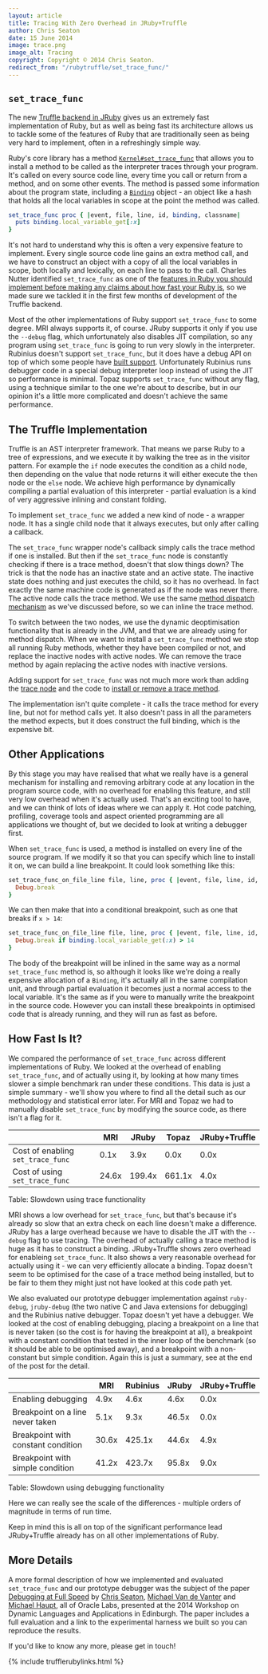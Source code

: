 ```yaml
---
layout: article
title: Tracing With Zero Overhead in JRuby+Truffle
author: Chris Seaton
date: 15 June 2014
image: trace.png
image_alt: Tracing
copyright: Copyright © 2014 Chris Seaton.
redirect_from: "/rubytruffle/set_trace_func/"
---
```


## `set_trace_func`

The new [Truffle backend in JRuby](https://github.com/jruby/jruby/wiki/Truffle) gives us an extremely fast implementation of Ruby, but as well as being fast its architecture allows us to tackle some of the features of Ruby that are traditionally seen as being very hard to implement, often in a refreshingly simple way.

Ruby's core library has a method [`Kernel#set_trace_func`](http://ruby-doc.org/core-2.1.2/Kernel.html#method-i-set_trace_func) that allows you to install a method to be called as the interpreter traces through your program. It's called on every source code line, every time you call or return from a method, and on some other events. The method is passed some information about the program state, including a [`Binding`](http://ruby-doc.org/core-2.1.2/Binding.html) object - an object like a hash that holds all the local variables in scope at the point the method was called.

```ruby
set_trace_func proc { |event, file, line, id, binding, classname|
  puts binding.local_variable_get[:x]
}
```

It's not hard to understand why this is often a very expensive feature to implement. Every single source code line gains an extra method call, and we have to construct an object with a copy of all the local variables in scope, both locally and lexically, on each line to pass to the call. Charles Nutter identified `set_trace_func` as one of the [features in Ruby you should implement before making any claims about how fast your Ruby is](http://blog.headius.com/2012/10/so-you-want-to-optimize-ruby.html), so we made sure we tackled it in the first few months of development of the Truffle backend.

Most of the other implementations of Ruby support `set_trace_func` to some degree. MRI always supports it, of course. JRuby supports it only if you use the `--debug` flag, which unfortunately also disables JIT compilation, so any program using `set_trace_func` is going to run very slowly in the interpreter. Rubinius doesn't support `set_trace_func`, but it does have a debug API on top of which some people have [built support](https://github.com/rocky/rbx-tracer). Unfortunately Rubinius runs debugger code in a special debug interpreter loop instead of using the JIT so performance is minimal. Topaz supports `set_trace_func` without any flag, using a technique similar to the one we're about to describe, but in our opinion it's a little more complicated and doesn't achieve the same performance.

## The Truffle Implementation

Truffle is an AST interpreter framework. That means we parse Ruby to a tree of expressions, and we execute it by walking the tree as in the visitor pattern. For example the `if` node executes the condition as a child node, then depending on the value that node returns it will either execute the `then` node or the `else` node. We achieve high performance by dynamically compiling a partial evaluation of this interpreter - partial evaluation is a kind of very aggressive inlining and constant folding.

To implement `set_trace_func` we added a new kind of node - a wrapper node. It has a single child node that it always executes, but only after calling a callback.

The `set_trace_func` wrapper node's callback simply calls the trace method if one is installed. But then if the `set_trace_func` node is constantly checking if there is a trace method, doesn't that slow things down? The trick is that the node has an inactive state and an active state. The inactive state does nothing and just executes the child, so it has no overhead. In fact exactly the same machine code is generated as if the node was never there. The active node calls the trace method. We use the same [method dispatch mechanism](how-method-dispatch-works-in-jruby-truffle) as we've discussed before, so we can inline the trace method.

To switch between the two nodes, we use the dynamic deoptimisation functionality that is already in the JVM, and that we are already using for method dispatch. When we want to install a `set_trace_func` method we stop all running Ruby methods, whether they have been compiled or not, and replace the inactive nodes with active nodes. We can remove the trace method by again replacing the active nodes with inactive versions.

Adding support for `set_trace_func` was not much more work than adding the [trace node](https://github.com/jruby/jruby/blob/master/core/src/main/java/org/jruby/truffle/nodes/debug/TraceNode.java) and the code to [install or remove a trace method](https://github.com/jruby/jruby/blob/master/core/src/main/java/org/jruby/truffle/runtime/subsystems/TraceManager.java).

The implementation isn't quite complete - it calls the trace method for every line, but not for method calls yet. It also doesn't pass in all the parameters the method expects, but it does construct the full binding, which is the expensive bit.

## Other Applications

By this stage you may have realised that what we really have is a general mechanism for installing and removing arbitrary code at any location in the program source code, with no overhead for enabling this feature, and still very low overhead when it's actually used. That's an exciting tool to have, and we can think of lots of ideas where we can apply it. Hot code patching, profiling, coverage tools and aspect oriented programming are all applications we thought of, but we decided to look at writing a debugger first.

When `set_trace_func` is used, a method is installed on every line of the source program. If we modify it so that you can specify which line to install it on, we can build a line breakpoint. It could look something like this:

```ruby
set_trace_func_on_file_line file, line, proc { |event, file, line, id, binding, classname|
  Debug.break
}
```

We can then make that into a conditional breakpoint, such as one that breaks if `x > 14`:

```ruby
set_trace_func_on_file_line file, line, proc { |event, file, line, id, binding, classname|
  Debug.break if binding.local_variable_get(:x) > 14
}
```

The body of the breakpoint will be inlined in the same way as a normal `set_trace_func` method is, so although it looks like we're doing a really expensive allocation of a `Binding`, it's actually all in the same compilation unit, and through partial evaluation it becomes just a normal access to the local variable. It's the same as if you were to manually write the breakpoint in the source code. However you can install these breakpoints in optimised code that is already running, and they will run as fast as before.

## How Fast Is It?

We compared the performance of `set_trace_func` across different implementations of Ruby. We looked at the overhead of enabling `set_trace_func`, and of actually using it, by looking at how many times slower a simple benchmark ran under these conditions. This data is just a simple summary - we'll show you where to find all the detail such as our methodology and statistical error later. For MRI and Topaz we had to manually disable `set_trace_func` by modifying the source code, as there isn't a flag for it.

|                                    | MRI      | JRuby    | Topaz  | JRuby+Truffle |
|------------------------------------|----------|----------|--------|---------------|
| Cost of enabling `set_trace_func`  | 0.1x     | 3.9x     | 0.0x   | 0.0x          |
| Cost of using `set_trace_func`     | 24.6x    | 199.4x   | 661.1x | 4.0x          |

Table: Slowdown using trace functionality

MRI shows a low overhead for `set_trace_func`, but that's because it's already so slow that an extra check on each line doesn't make a difference. JRuby has a large overhead because we have to disable the JIT with the `--debug` flag to use tracing. The overhead of actually calling a trace method is huge as it has to construct a binding. JRuby+Truffle shows zero overhead for enableing `set_trace_func`. It also shows a very reasonable overhead for actually using it - we can very efficiently allocate a binding. Topaz doesn't seem to be optimised for the case of a trace method being installed, but to be fair to them they might just not have looked at this code path yet.

We also evaluated our prototype debugger implementation against `ruby-debug`, `jruby-debug` (the two native C and Java extensions for debugging) and the Rubinius native debugger. Topaz doesn't yet have a debugger. We looked at the cost of enabling debugging, placing a breakpoint on a line that is never taken (so the cost is for having the breakpoint at all), a breakpoint with a constant condition that tested in the inner loop of the benchmark (so it should be able to be optimised away), and a breakpoint with a non-constant but simple condition. Again this is just a summary, see at the end of the post for the detail.

|                                    | MRI      | Rubinius | JRuby  | JRuby+Truffle |
|------------------------------------|----------|----------|--------|---------------|
| Enabling debugging                 | 4.9x     | 4.6x     | 4.6x   | 0.0x          |
| Breakpoint on a line never taken   | 5.1x     | 9.3x     | 46.5x  | 0.0x          |
| Breakpoint with constant condition | 30.6x    | 425.1x   | 44.6x  | 4.9x          |
| Breakpoint with simple condition   | 41.2x    | 423.7x   | 95.8x  | 9.0x          |

Table: Slowdown using debugging functionality

Here we can really see the scale of the differences - multiple orders of magnitude in terms of run time.

Keep in mind this is all on top of the significant performance lead JRuby+Truffle already has on all other implementations of Ruby.

## More Details

A more formal description of how we implemented and evaluated `set_trace_func` and our prototype debugger was the subject of the paper [Debugging at Full Speed](http://www.lifl.fr/dyla14/papers/dyla14-3-Debugging_at_Full_Speed.pdf) by [Chris Seaton](http://www.chrisseaton.com/), [Michael Van de Vanter](http://vandevanter.net/mlvdv/) and [Michael Haupt](https://labs.oracle.com/pls/apex/f?p=labs:bio:0:44), all of Oracle Labs, presented at the 2014 Workshop on Dynamic Languages and Applications in Edinburgh. The paper includes a full evaluation and a link to the experimental harness we built so you can reproduce the results.

If you'd like to know any more, please get in touch!

{% include trufflerubylinks.html %}
